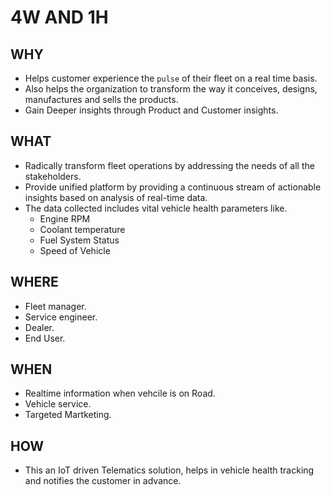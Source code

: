 # 4W AND 1H

## WHY

  * Helps customer experience the `pulse` of their fleet on a real time basis.
  * Also helps the organization to transform the way it conceives, designs, manufactures and sells the products.
  * Gain Deeper insights through Product and Customer insights. 
 
 
## WHAT
  
  * Radically transform fleet operations by addressing the needs of all the stakeholders.
  * Provide unified platform by providing a continuous stream of actionable insights based on analysis of real-time data.
  * The data collected includes vital vehicle health parameters like.
    * Engine RPM
    * Coolant temperature
    * Fuel System Status
    * Speed of Vehicle
  
  
## WHERE
 
  * Fleet manager.
  * Service engineer.
  * Dealer.
  * End User.
  
## WHEN
  
  * Realtime information when vehcile is on Road.
  * Vehicle service. 
  * Targeted Martketing.
  
## HOW
  
  * This an IoT driven Telematics solution, helps in vehicle health tracking and notifies the customer in advance.   


